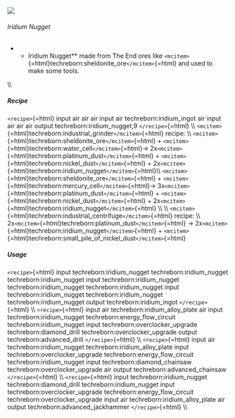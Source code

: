 ![](/mods/techreborn/iridium_nugget.png)

###### Iridium Nugget

-   -   Iridium Nugget** made from The End ores like
        `<mcitem>`{=html}techreborn:sheldonite_ore`</mcitem>`{=html} and
        used to make some tools.

\\\\

##### Recipe

`<recipe>`{=html} input air air air input air techreborn:iridium_ingot
air input air air air output techreborn:iridium_nugget,9
`</recipe>`{=html} \\\\
`<mcitem>`{=html}techreborn:industrial_grinder`</mcitem>`{=html} recipe:
\\\\ `<mcitem>`{=html}techreborn:sheldonite_ore`</mcitem>`{=html} +
`<mcitem>`{=html}techreborn:water_cell`</mcitem>`{=html}-\>
2x`<mcitem>`{=html}techreborn:platinum_dust`</mcitem>`{=html} +
`<mcitem>`{=html}techreborn:nickel_dust`</mcitem>`{=html} +
2x`<mcitem>`{=html}techreborn:iridium_nugget`</mcitem>`{=html}\\\\
`<mcitem>`{=html}techreborn:sheldonite_ore`</mcitem>`{=html} +
`<mcitem>`{=html}techreborn:mercury_cell`</mcitem>`{=html}-\>
3x`<mcitem>`{=html}techreborn:platinum_dust`</mcitem>`{=html} +
`<mcitem>`{=html}techreborn:nickel_dust`</mcitem>`{=html} +
2x`<mcitem>`{=html}techreborn:iridium_nugget`</mcitem>`{=html} \\\\ \\\\
`<mcitem>`{=html}techreborn:industrial_centrifuge`</mcitem>`{=html}
recipe: \\\\
2x`<mcitem>`{=html}techreborn:platinum_dust`</mcitem>`{=html} -\>
2x`<mcitem>`{=html}techreborn:iridium_nugget`</mcitem>`{=html} +
`<mcitem>`{=html}techreborn:small_pile_of_nickel_dust`</mcitem>`{=html}

##### Usage

`<recipe>`{=html} input techreborn:iridium_nugget
techreborn:iridium_nugget techreborn:iridium_nugget input
techreborn:iridium_nugget techreborn:iridium_nugget
techreborn:iridium_nugget input techreborn:iridium_nugget
techreborn:iridium_nugget techreborn:iridium_nugget output
techreborn:iridium_ingot `</recipe>`{=html} \\\\ `<recipe>`{=html} input
air techreborn:iridium_alloy_plate air input techreborn:iridium_nugget
techreborn:energy_flow_circuit techreborn:iridium_nugget input
techreborn:overclocker_upgrade techreborn:diamond_drill
techreborn:overclocker_upgrade output techreborn:advanced_drill
`</recipe>`{=html} \\\\ `<recipe>`{=html} input air
techreborn:iridium_nugget techreborn:iridium_alloy_plate input
techreborn:overclocker_upgrade techreborn:energy_flow_circuit
techreborn:iridium_nugget input techreborn:diamond_chainsaw
techreborn:overclocker_upgrade air output techreborn:advanced_chainsaw
`</recipe>`{=html} \\\\ `<recipe>`{=html} input
techreborn:iridium_nugget techreborn:diamond_drill
techreborn:iridium_nugget input techreborn:overclocker_upgrade
techreborn:energy_flow_circuit techreborn:overclocker_upgrade input air
techreborn:iridium_alloy_plate air output techreborn:advanced_jackhammer
`</recipe>`{=html} \\\\
